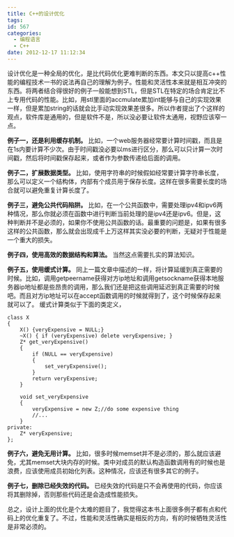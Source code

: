 ```yaml
---
title: C++的设计优化
tags:
id: 567
categories:
  - 编程语言 
  - C++
date: 2012-12-17 11:12:34
---
```


设计优化是一种全局的优化，是比代码优化更难判断的东西。本文只以提高c++性能的编程技术一书的说法再自己的理解为例子。性能和灵活性本来就是相互冲突的东西。将两者结合得很好的例子一般能想到STL，但是STL在特定的场合肯定比不上专用代码的性能。比如，用stl里面的accmulate累加int能够与自己的实现效果一样，但是累加string的话就会比手动实现效果差很多。所以作者提出了个这样的观点，软件库是通用的，但是软件不是，所以没必要让软件太通用，视野应该窄一点。

**例子一，还是利用缓存机制。**
比如，一个web服务器经常要计算时间戳，而且是在1s内要计算不少次。由于时间戳没必要以ms进行区分，那么可以只计算一次时间戳，然后将时间戳保存起来，或者作为参数传递给后面的调用。

**例子二，扩展数据类型。**
比如，使用字符串的时候假如经常要计算字符串长度，那么可以定义一个结构体，内部有个成员用于保存长度。这样在很多需要长度的场合就可以避免重复计算长度了。

**例子三，避免公共代码陷阱。**
比如，在一个公共函数中，需要处理ipv4和ipv6两种情况，那么你就必须在函数中进行判断当前处理的是ipv4还是ipv6。但是，这种判断并不是必须的，如果你不使用公共函数的话。最重要的问题是，如果有很多这样的公共函数，那么就会出现成千上万这样其实没必要的判断，无疑对于性能是一个重大的损失。

**例子四，使用高效的数据结构和算法。**
当然这点需要扎实的算法知识。

**例子五，使用缓式计算。**
同上一篇文章中描述的一样，将计算延缓到真正需要的时候。比如，调用getpeername获得对方ip地址和调用getsockname获得本地服务器ip地址都是些昂贵的调用，那么我们还是把这些调用延迟到真正需要的时候吧。而且对方ip地址可以在accept函数调用的时候就得到了，这个时候保存起来就可以了。
缓式计算类似于下面的类定义，
``` stylus
class X
{
    X() {veryExpensive = NULL;}
    ~X() { if (veryExpensive) delete veryExpensive; }
    Z* get_veryExpensive()
    {
        if (NULL == veryExpensive)
        {
            set_veryExpensive();
        }
        return veryExpensive;
    }

    void set_veryExpensive
    {
        veryExpensive = new Z;//do some expensive thing
        //...
    }
private:
    Z* veryExpensive;
};
```

**例子六，避免无用计算。**
比如，很多时候memset并不是必须的，那么就应该避免，尤其memset大块内存的时候。类中对成员的默认构造函数调用有的时候也是浪费，应该使用成员初始化列表。这种情况，应该还有很多其它的例子。

**例子七，删除已经失效的代码。**
已经失效的代码是只不会再使用的代码，你应该将其删除掉，否则那些代码还是会造成性能损失。

总之，设计上面的优化是个太难的题目了，我觉得这本书上面很多例子都有点和代码上的优化重复了。不过，性能和灵活性确实是相反的方向，有的时候牺牲灵活性是非常必须的。</pre>
